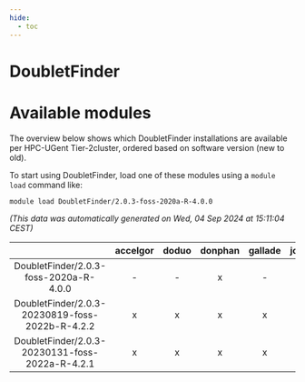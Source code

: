 ```yaml
---
hide:
  - toc
---
```


DoubletFinder
=============

# Available modules


The overview below shows which DoubletFinder installations are available per HPC-UGent Tier-2cluster, ordered based on software version (new to old).

To start using DoubletFinder, load one of these modules using a `module load` command like:

```shell
module load DoubletFinder/2.0.3-foss-2020a-R-4.0.0
```

*(This data was automatically generated on Wed, 04 Sep 2024 at 15:11:04 CEST)*  

| |accelgor|doduo|donphan|gallade|joltik|shinx|skitty|
| :---: | :---: | :---: | :---: | :---: | :---: | :---: | :---: |
|DoubletFinder/2.0.3-foss-2020a-R-4.0.0|-|-|x|-|x|-|-|
|DoubletFinder/2.0.3-20230819-foss-2022b-R-4.2.2|x|x|x|x|x|-|x|
|DoubletFinder/2.0.3-20230131-foss-2022a-R-4.2.1|x|x|x|x|x|-|x|
